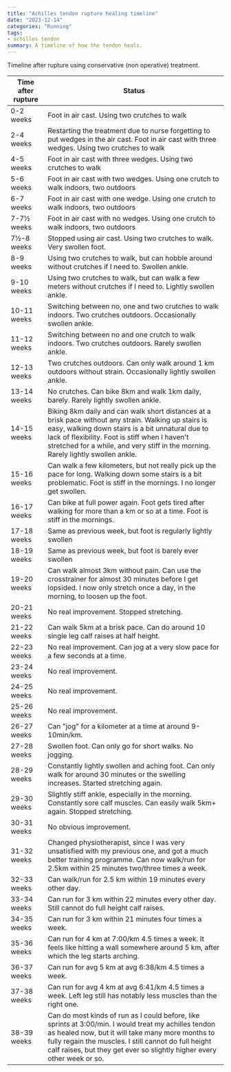 ```yaml
---
title: "Achilles tendon rupture healing timeline"
date: "2023-12-14"
categories: "Running"
tags:
- achilles tendon
summary: A timeline of how the tendon heals.
---
```


Timeline after rupture using conservative (non operative) treatment.

|Time after rupture| Status
|------------------|----------------------------------------------|
| 0-2 weeks        | Foot in air cast. Using two crutches to walk |
| 2-4 weeks        | Restarting the treatment due to nurse forgetting to put wedges in the air cast. Foot in air cast with three wedges. Using two crutches to walk |
| 4-5 weeks        | Foot in air cast with three wedges. Using two crutches to walk |
| 5-6 weeks        | Foot in air cast with two wedges. Using one crutch to walk indoors, two outdoors |
| 6-7 weeks        | Foot in air cast with one wedge. Using one crutch to walk indoors, two outdoors |
| 7-7½ weeks       | Foot in air cast with no wedges. Using one crutch to walk indoors, two outdoors |
| 7½-8 weeks       | Stopped using air cast. Using two crutches to walk. Very swollen foot. |
| 8-9 weeks        | Using two crutches to walk, but can hobble around without crutches if I need to. Swollen ankle. |
| 9-10 weeks       | Using two crutches to walk, but can walk a few meters without crutches if I need to. Lightly swollen ankle. |
| 10-11 weeks      | Switching between no, one and two crutches to walk indoors. Two crutches outdoors. Occasionally swollen ankle. |
| 11-12 weeks      | Switching between no and one crutch to walk indoors. Two crutches outdoors. Rarely swollen ankle. |
| 12-13 weeks      | Two crutches outdoors. Can only walk around 1 km outdoors without strain. Occasionally lightly swollen ankle. |
| 13-14 weeks      | No crutches. Can bike 8km and walk 1km daily, barely. Rarely lightly swollen ankle. |
| 14-15 weeks      | Biking 8km daily and can walk short distances at a brisk pace without any strain. Walking up stairs is easy, walking down stairs is a bit unnatural due to lack of flexibility. Foot is stiff when I haven't stretched for a while, and very stiff in the morning. Rarely lightly swollen ankle. |
| 15-16 weeks      | Can walk a few kilometers, but not really pick up the pace for long. Walking down some stairs is a bit problematic. Foot is stiff in the mornings. I no longer get swollen. |
| 16-17 weeks      | Can bike at full power again. Foot gets tired after walking for more than a km or so at a time. Foot is stiff in the mornings. |
| 17-18 weeks      | Same as previous week, but foot is regularly lightly swollen |
| 18-19 weeks      | Same as previous week, but foot is barely ever swollen |
| 19-20 weeks      | Can walk almost 3km without pain. Can use the crosstrainer for almost 30 minutes before I get lopsided. I now only stretch once a day, in the morning, to loosen up the foot. |
| 20-21 weeks      | No real improvement. Stopped stretching. |
| 21-22 weeks      | Can walk 5km at a brisk pace. Can do around 10 single leg calf raises at half height. |
| 22-23 weeks      | No real improvement. Can jog at a very slow pace for a few seconds at a time. |
| 23-24 weeks      | No real improvement. |
| 24-25 weeks      | No real improvement. |
| 25-26 weeks      | No real improvement. |
| 26-27 weeks      | Can "jog" for a kilometer at a time at around 9-10min/km. |
| 27-28 weeks      | Swollen foot. Can only go for short walks. No jogging. |
| 28-29 weeks      | Constantly lightly swollen and aching foot. Can only walk for around 30 minutes or the swelling increases. Started stretching again. |
| 29-30 weeks      | Slightly stiff ankle, especially in the morning. Constantly sore calf muscles. Can easily walk 5km+ again. Stopped stretching. |
| 30-31 weeks      | No obvious improvement. |
| 31-32 weeks      | Changed physiotherapist, since I was very unsatisfied with my previous one, and got a much better training programme. Can now walk/run for 2.5km within 25 minutes two/three times a week. |
| 32-33 weeks      | Can walk/run for 2.5 km within 19 minutes every other day. |
| 33-34 weeks      | Can run for 3 km within 22 minutes every other day. Still cannot do full height calf raises. |
| 34-35 weeks      | Can run for 3 km within 21 minutes four times a week. |
| 35-36 weeks      | Can run for 4 km at 7:00/km 4.5 times a week. It feels like hitting a wall somewhere around 5 km, after which the leg starts arching. |
| 36-37 weeks      | Can run for avg 5 km at avg 6:38/km 4.5 times a week. |
| 37-38 weeks      | Can run for avg 4 km at avg 6:41/km 4.5 times a week. Left leg still has notably less muscles than the right one. |
| 38-39 weeks      | Can do most kinds of run as I could before, like sprints at 3:00/min. I would treat my achilles tendon as healed now, but it will take many more months to fully regain the muscles. I still cannot do full height calf raises, but they get ever so slightly higher every other week or so. |
